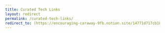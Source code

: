 ```yaml
---
title: Curated Tech Links
layout: redirect
permalink: /curated-tech-links/
redirect_to: (https://encouraging-caraway-9fb.notion.site/14771d717cb180f0bcbbd383eb31bf70
---
```

